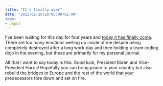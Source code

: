 ```yaml
---
title: "It's finally over"
date: "2021-01-20T20:05:00+02:00"
tags:
- uspol
---
```


I've been waiting for this day for four years and [today it has finally
come][ina]. There are too many emotions welling up inside of me despite being
completely destroyed after a long work-day and then holding a team coding dojo
in the evening, but these are primarily for my personal journal.

All that I want to say today is this: Good luck, President Biden and
Vice-President Harris! Hopefully you can bring peace to your country but also
rebuild the bridges to Europe and the rest of the world that your predecessors
tore down and set on fire.

[ina]: https://www.nytimes.com/2021/01/20/us/politics/biden-president.html
